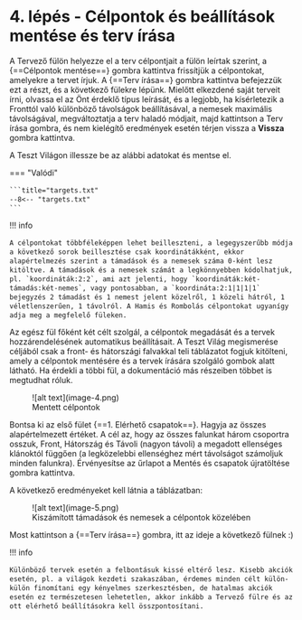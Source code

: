 # 4. lépés - Célpontok és beállítások mentése és terv írása

A Tervező fülön helyezze el a terv célpontjait a fülön leírtak szerint, a {==Célpontok mentése==} gombra kattintva frissítjük a célpontokat, amelyekre a tervet írjuk. A {==Terv írása==} gombra kattintva befejezzük ezt a részt, és a következő fülekre lépünk. Mielőtt elkezdené saját terveit írni, olvassa el az Önt érdeklő típus leírását, és a legjobb, ha kísérletezik a Fronttól való különböző távolságok beállításával, a nemesek maximális távolságával, megváltoztatja a terv haladó módjait, majd kattintson a Terv írása gombra, és nem kielégítő eredmények esetén térjen vissza a **Vissza** gombra kattintva.

A Teszt Világon illessze be az alábbi adatokat és mentse el.

=== "Valódi"

    ```title="targets.txt"
    --8<-- "targets.txt"
    ```

!!! info

    A célpontokat többféleképpen lehet beilleszteni, a legegyszerűbb módja a következő sorok beillesztése csak koordinátákként, ekkor alapértelmezés szerint a támadások és a nemesek száma 0-ként lesz kitöltve. A támadások és a nemesek számát a legkönnyebben kódolhatjuk, pl. `koordináták:2:2`, ami azt jelenti, hogy `koordináták:két-támadás:két-nemes`, vagy pontosabban, a `koordináta:2:1|1|1|1` bejegyzés 2 támadást és 1 nemest jelent közelről, 1 közeli hátról, 1 véletlenszerűen, 1 távolról. A Hamis és Rombolás célpontokat ugyanígy adja meg a megfelelő füleken.

Az egész fül főként két célt szolgál, a célpontok megadását és a tervek hozzárendelésének automatikus beállításait. A Teszt Világ megismerése céljából csak a front- és hátországi falvakkal teli táblázatot fogjuk kitölteni, amely a célpontok mentésére és a tervek írására szolgáló gombok alatt látható. Ha érdekli a többi fül, a dokumentáció más részeiben többet is megtudhat róluk.

<figure markdown="span">
  ![alt text](image-4.png)
  <figcaption>Mentett célpontok</figcaption>
</figure>

Bontsa ki az első fület {==1. Elérhető csapatok==}. Hagyja az összes alapértelmezett értéket. A cél az, hogy az összes falunkat három csoportra osszuk, Front, Hátország és Távoli (nagyon távoli) a megadott ellenséges klánoktól függően (a legközelebbi ellenséghez mért távolságot számoljuk minden falunkra). Érvényesítse az űrlapot a Mentés és csapatok újratöltése gombra kattintva.

A következő eredményeket kell látnia a táblázatban:

<figure markdown="span">
  ![alt text](image-5.png)
  <figcaption>Kiszámított támadások és nemesek a célpontok közelében</figcaption>
</figure>

Most kattintson a {==Terv írása==} gombra, itt az ideje a következő fülnek :)

!!! info

    Különböző tervek esetén a felbontásuk kissé eltérő lesz. Kisebb akciók esetén, pl. a világok kezdeti szakaszában, érdemes minden célt külön-külön finomítani egy kényelmes szerkesztésben, de hatalmas akciók esetén ez természetesen lehetetlen, akkor inkább a Tervező fülre és az ott elérhető beállításokra kell összpontosítani.
